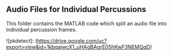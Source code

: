 ## Audio Files for Individual Percussions
This folder contains the MATLAB code which split an audio file into individual percussion frames.

![pkdetect]: (https://drive.google.com/uc?export=view&id=1kbqajwcX1_uHAgBAgrE05hKwF3NEMQqD)
